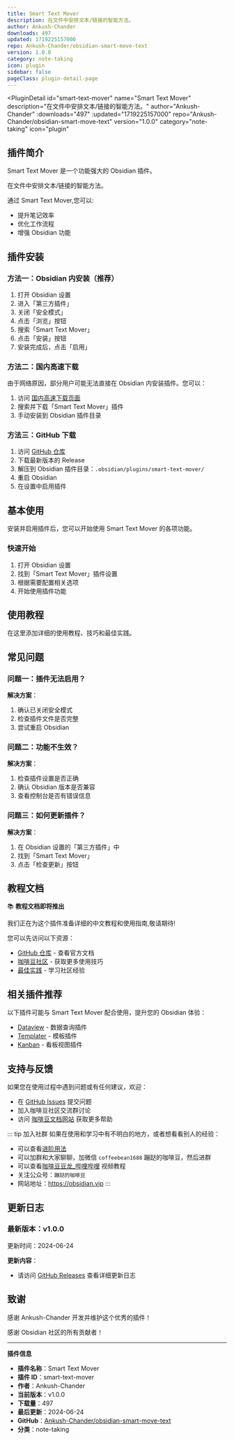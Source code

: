 ```yaml
---
title: Smart Text Mover
description: 在文件中安排文本/链接的智能方法。
author: Ankush-Chander
downloads: 497
updated: 1719225157000
repo: Ankush-Chander/obsidian-smart-move-text
version: 1.0.0
category: note-taking
icon: plugin
sidebar: false
pageClass: plugin-detail-page
---
```


<PluginDetail
  id="smart-text-mover"
  name="Smart Text Mover"
  description="在文件中安排文本/链接的智能方法。"
  author="Ankush-Chander"
  :downloads="497"
  :updated="1719225157000"
  repo="Ankush-Chander/obsidian-smart-move-text"
  version="1.0.0"
  category="note-taking"
  icon="plugin"
>

<!-- AUTO_GENERATED_START -->
## 插件简介

Smart Text Mover 是一个功能强大的 Obsidian 插件。

在文件中安排文本/链接的智能方法。

通过 Smart Text Mover,您可以:

- 提升笔记效率
- 优化工作流程
- 增强 Obsidian 功能

<!-- AUTO_GENERATED_END -->

<!-- AUTO_GENERATED_START -->
## 插件安装

### 方法一：Obsidian 内安装（推荐）

1. 打开 Obsidian 设置
2. 进入「第三方插件」
3. 关闭「安全模式」
4. 点击「浏览」按钮
5. 搜索「Smart Text Mover」
6. 点击「安装」按钮
7. 安装完成后，点击「启用」

### 方法二：国内高速下载

由于网络原因，部分用户可能无法直接在 Obsidian 内安装插件。您可以：

1. 访问 [国内高速下载页面](/zh/documentation/obsidian-plugins-download.html)
2. 搜索并下载「Smart Text Mover」插件
3. 手动安装到 Obsidian 插件目录

### 方法三：GitHub 下载

1. 访问 [GitHub 仓库](https://github.com/Ankush-Chander/obsidian-smart-move-text)
2. 下载最新版本的 Release
3. 解压到 Obsidian 插件目录：`.obsidian/plugins/smart-text-mover/`
4. 重启 Obsidian
5. 在设置中启用插件

## 基本使用

安装并启用插件后，您可以开始使用 Smart Text Mover 的各项功能。

### 快速开始

1. 打开 Obsidian 设置
2. 找到「Smart Text Mover」插件设置
3. 根据需要配置相关选项
4. 开始使用插件功能

<!-- AUTO_GENERATED_END -->

<!-- CUSTOM_CONTENT_START:tutorial -->
## 使用教程

在这里添加详细的使用教程、技巧和最佳实践。

<!-- CUSTOM_CONTENT_END:tutorial -->

<!-- SHARED_CONTENT_START -->
## 常见问题

### 问题一：插件无法启用？

**解决方案**：
1. 确认已关闭安全模式
2. 检查插件文件是否完整
3. 尝试重启 Obsidian

### 问题二：功能不生效？

**解决方案**：
1. 检查插件设置是否正确
2. 确认 Obsidian 版本是否兼容
3. 查看控制台是否有错误信息

### 问题三：如何更新插件？

**解决方案**：
1. 在 Obsidian 设置的「第三方插件」中
2. 找到「Smart Text Mover」
3. 点击「检查更新」按钮

## 教程文档

📚 **教程文档即将推出**

我们正在为这个插件准备详细的中文教程和使用指南,敬请期待!

您可以先访问以下资源：
- [GitHub 仓库](https://github.com/Ankush-Chander/obsidian-smart-move-text) - 查看官方文档
- [咖啡豆社区](/zh/bases/) - 获取更多使用技巧
- [最佳实践](/zh/best-practices/) - 学习社区经验

## 相关插件推荐

以下插件可能与 Smart Text Mover 配合使用，提升您的 Obsidian 体验：

- [Dataview](/zh/plugins/dataview.html) - 数据查询插件
- [Templater](/zh/plugins/templater-obsidian.html) - 模板插件
- [Kanban](/zh/plugins/obsidian-kanban.html) - 看板视图插件

## 支持与反馈

如果您在使用过程中遇到问题或有任何建议，欢迎：

- 在 [GitHub Issues](https://github.com/Ankush-Chander/obsidian-smart-move-text/issues) 提交问题
- 加入咖啡豆社区交流群讨论
- 访问 [咖啡豆文档网站](https://obsidian.vip) 获取更多帮助

::: tip 加入社群
如果在使用和学习中有不明白的地方，或者想看看别人的经验：
- 可以查看[进阶用法](/zh/advanced)
- 可以加群和大家聊聊，加微信 `coffeebean1688` 蹦跶的咖啡豆，然后进群
- 可以查看[咖啡豆豆龙_哔哩哔哩](https://space.bilibili.com/618777356) 视频教程
- 关注公众号：`蹦跶的咖啡豆`
- 网站地址：https://obsidian.vip
:::
<!-- SHARED_CONTENT_END -->

<!-- AUTO_GENERATED_START -->
## 更新日志

### 最新版本：v1.0.0

更新时间：2024-06-24

**更新内容**：
- 请访问 [GitHub Releases](https://github.com/Ankush-Chander/obsidian-smart-move-text/releases) 查看详细更新日志

## 致谢

感谢 Ankush-Chander 开发并维护这个优秀的插件！

感谢 Obsidian 社区的所有贡献者！

---

**插件信息**
- **插件名称**：Smart Text Mover
- **插件 ID**：smart-text-mover
- **作者**：Ankush-Chander
- **当前版本**：v1.0.0
- **下载量**：497
- **最后更新**：2024-06-24
- **GitHub**：[Ankush-Chander/obsidian-smart-move-text](https://github.com/Ankush-Chander/obsidian-smart-move-text)
- **分类**：note-taking
<!-- AUTO_GENERATED_END -->

</PluginDetail>

